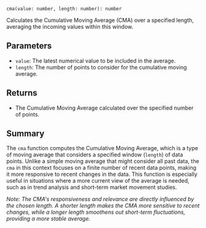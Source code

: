 `cma(value: number, length: number): number`

Calculates the Cumulative Moving Average (CMA) over a specified length, averaging the incoming values within this window.

## Parameters

- `value`: The latest numerical value to be included in the average.
- `length`: The number of points to consider for the cumulative moving average.

## Returns

- The Cumulative Moving Average calculated over the specified number of points.

## Summary

The `cma` function computes the Cumulative Moving Average, which is a type of moving average that considers a specified window (`length`) of data points. Unlike a simple moving average that might consider all past data, the `cma` in this context focuses on a finite number of recent data points, making it more responsive to recent changes in the data. This function is especially useful in situations where a more current view of the average is needed, such as in trend analysis and short-term market movement studies.

*Note: The CMA's responsiveness and relevance are directly influenced by the chosen length. A shorter length makes the CMA more sensitive to recent changes, while a longer length smoothens out short-term fluctuations, providing a more stable average.*
